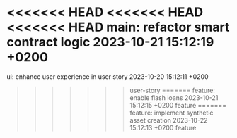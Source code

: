 <<<<<<< HEAD
<<<<<<< HEAD
<<<<<<< HEAD
main: refactor smart contract logic 2023-10-21 15:12:19 +0200
=======
ui: enhance user experience in user story 2023-10-20 15:12:11 +0200
>>>>>>> user-story
=======
feature: enable flash loans 2023-10-21 15:12:15 +0200
>>>>>>> feature
=======
feature: implement synthetic asset creation 2023-10-22 15:12:13 +0200
>>>>>>> feature
